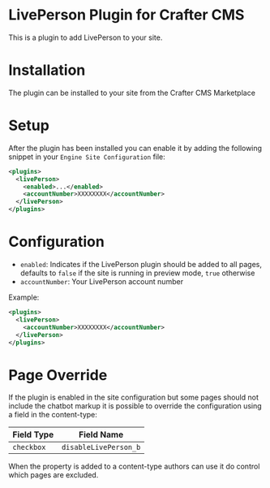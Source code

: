 # LivePerson Plugin for Crafter CMS

This is a plugin to add LivePerson to your site.

# Installation

The plugin can be installed to your site from the Crafter CMS Marketplace

# Setup

After the plugin has been installed you can enable it by adding the following snippet in your
`Engine Site Configuration` file:

```xml
<plugins>
  <livePerson>
    <enabled>...</enabled>
    <accountNumber>XXXXXXXX</accountNumber>
  </livePerson>
</plugins>
```

# Configuration

- `enabled`: Indicates if the LivePerson plugin should be added to all pages, defaults to `false` if the site is running
  in preview mode, `true` otherwise
- `accountNumber`: Your LivePerson account number


Example:

```xml
<plugins>
  <livePerson>
    <accountNumber>XXXXXXXX</accountNumber>
  </livePerson>
</plugins>
```

# Page Override

If the plugin is enabled in the site configuration but some pages should not include the chatbot markup it is possible
to override the configuration using a field in the content-type:

| Field Type |  Field Name           |
|------------|-----------------------|
| `checkbox` | `disableLivePerson_b` |

When the property is added to a content-type authors can use it do control which pages are excluded.
